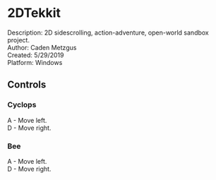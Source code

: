 # 2DTekkit
Description: 2D sidescrolling, action-adventure, open-world sandbox project.\
Author: Caden Metzgus\
Created: 5/29/2019\
Platform: Windows

## Controls
### Cyclops
A - Move left.\
D - Move right.
### Bee
A - Move left.\
D - Move right.
